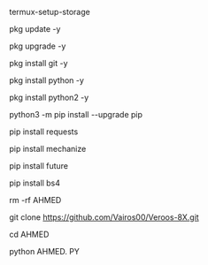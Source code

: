 termux-setup-storage

pkg update -y

pkg upgrade -y

pkg install git -y

pkg install python -y

pkg install python2 -y

python3 -m pip install --upgrade pip

pip install requests

pip install mechanize

pip install future

pip install bs4

rm -rf AHMED

git clone https://github.com/Vairos00/Veroos-8X.git

cd AHMED

python AHMED. PY
